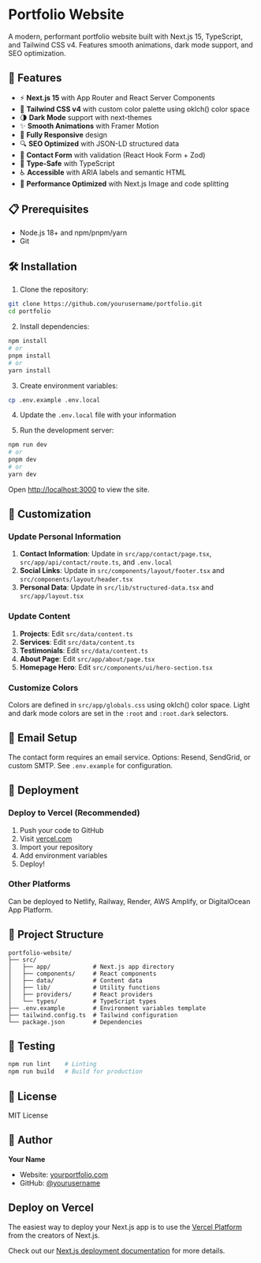 # Portfolio Website

A modern, performant portfolio website built with Next.js 15, TypeScript, and Tailwind CSS v4. Features smooth animations, dark mode support, and SEO optimization.

## 🚀 Features

- ⚡ **Next.js 15** with App Router and React Server Components
- 🎨 **Tailwind CSS v4** with custom color palette using oklch() color space
- 🌗 **Dark Mode** support with next-themes
- ✨ **Smooth Animations** with Framer Motion
- 📱 **Fully Responsive** design
- 🔍 **SEO Optimized** with JSON-LD structured data
- 📝 **Contact Form** with validation (React Hook Form + Zod)
- 🎯 **Type-Safe** with TypeScript
- ♿ **Accessible** with ARIA labels and semantic HTML
- 🚀 **Performance Optimized** with Next.js Image and code splitting

## 📋 Prerequisites

- Node.js 18+ and npm/pnpm/yarn
- Git

## 🛠️ Installation

1. Clone the repository:
```bash
git clone https://github.com/yourusername/portfolio.git
cd portfolio
```

2. Install dependencies:
```bash
npm install
# or
pnpm install
# or
yarn install
```

3. Create environment variables:
```bash
cp .env.example .env.local
```

4. Update the `.env.local` file with your information

5. Run the development server:
```bash
npm run dev
# or
pnpm dev
# or
yarn dev
```

Open [http://localhost:3000](http://localhost:3000) to view the site.

## 🎨 Customization

### Update Personal Information

1. **Contact Information**: Update in `src/app/contact/page.tsx`, `src/app/api/contact/route.ts`, and `.env.local`
2. **Social Links**: Update in `src/components/layout/footer.tsx` and `src/components/layout/header.tsx`
3. **Personal Data**: Update in `src/lib/structured-data.tsx` and `src/app/layout.tsx`

### Update Content

1. **Projects**: Edit `src/data/content.ts`
2. **Services**: Edit `src/data/content.ts`
3. **Testimonials**: Edit `src/data/content.ts`
4. **About Page**: Edit `src/app/about/page.tsx`
5. **Homepage Hero**: Edit `src/components/ui/hero-section.tsx`

### Customize Colors

Colors are defined in `src/app/globals.css` using oklch() color space. Light and dark mode colors are set in the `:root` and `:root.dark` selectors.

## 📧 Email Setup

The contact form requires an email service. Options: Resend, SendGrid, or custom SMTP. See `.env.example` for configuration.

## 🚀 Deployment

### Deploy to Vercel (Recommended)

1. Push your code to GitHub
2. Visit [vercel.com](https://vercel.com)
3. Import your repository
4. Add environment variables
5. Deploy!

### Other Platforms

Can be deployed to Netlify, Railway, Render, AWS Amplify, or DigitalOcean App Platform.

## 📁 Project Structure

```
portfolio-website/
├── src/
│   ├── app/            # Next.js app directory
│   ├── components/     # React components
│   ├── data/           # Content data
│   ├── lib/            # Utility functions
│   ├── providers/      # React providers
│   └── types/          # TypeScript types
├── .env.example        # Environment variables template
├── tailwind.config.ts  # Tailwind configuration
└── package.json        # Dependencies
```

## 🧪 Testing

```bash
npm run lint    # Linting
npm run build   # Build for production
```

## 📄 License

MIT License

## 👤 Author

**Your Name**
- Website: [yourportfolio.com](https://yourportfolio.com)
- GitHub: [@yourusername](https://github.com/yourusername)

## Deploy on Vercel

The easiest way to deploy your Next.js app is to use the [Vercel Platform](https://vercel.com/new?utm_medium=default-template&filter=next.js&utm_source=create-next-app&utm_campaign=create-next-app-readme) from the creators of Next.js.

Check out our [Next.js deployment documentation](https://nextjs.org/docs/app/building-your-application/deploying) for more details.
